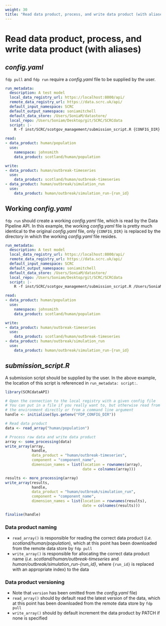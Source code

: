 ```yaml
---
weight: 30
title: "Read data product, process, and write data product (with aliases)"
---
```


# Read data product, process, and write data product (with aliases)

## *config.yaml*

`fdp pull` and `fdp run` require a *config.yaml* file to be supplied by the user.

```yaml
run_metadata:
  description: A test model
  local_data_registry_url: https://localhost:8000/api/
  remote_data_registry_url: https://data.scrc.uk/api/
  default_input_namespace: SCRC
  default_output_namespace: soniamitchell
  default_data_store: /Users/SoniaM/datastore/
  local_repo: /Users/Soniam/Desktop/git/SCRC/SCRCdata
  script: |- 
    R -f inst/SCRC/scotgov_management/submission_script.R {CONFIG_DIR}

read:
- data_product: human/population
  use:
    namespace: johnsmith
    data_product: scotland/human/population

write:
- data_product: human/outbreak-timeseries
  use:
    data_product: scotland/human/outbreak-timeseries
- data_product: human/outbreak/simulation_run
  use:
    data_product: human/outbreak/simulation_run-{run_id}
```

## Working *config.yaml*

`fdp run` should create a working *config.yaml* file, which is read by the Data Pipeline API. In this example, the working *config.yaml* file is pretty much identical to the original *config.yaml* file, only `{CONFIG_DIR}` is replaced by the directory in which the working *config.yaml* file resides.

```yaml
run_metadata:
  description: A test model
  local_data_registry_url: https://localhost:8000/api/
  remote_data_registry_url: https://data.scrc.uk/api/
  default_input_namespace: SCRC
  default_output_namespace: soniamitchell
  default_data_store: /Users/SoniaM/datastore/
  local_repo: /Users/Soniam/Desktop/git/SCRC/SCRCdata
  script: |- 
    R -f inst/SCRC/scotgov_management/submission_script.R /Users/SoniaM/datastore/coderun/20210511-231444/

read:
- data_product: human/population
  use:
    namespace: johnsmith
    data_product: scotland/human/population

write:
- data_product: human/outbreak-timeseries
  use:
    data_product: scotland/human/outbreak-timeseries
- data_product: human/outbreak/simulation_run
  use:
    data_product: human/outbreak/simulation_run-{run_id}
```

## *submission_script.R*

A submission script should be supplied by the user. In the above example, the location of this script is referenced in `run_metadata: script:`.

```R
library(SCRCdataAPI)

# Open the connection to the local registry with a given config file
# You can put in a file if you really want to, but otherwise read from 
# the environment directly or from a command line argument
handle <- initialise(Sys.getenv("FDP_CONFIG_DIR"))

# Read data product
data <- read_array("human/population")

# Process raw data and write data product
array <- some_processing(data)
write_array(array, 
            handle, 
            data_product = "human/outbreak-timeseries", 
            component = "component_name",
            dimension_names = list(location = rownames(array),
                                   date = colnames(array)))

results <- more_processing(array)
write_array(results, 
            handle, 
            data_product = "human/outbreak/simulation_run", 
            component = "component_name",
            dimension_names = list(location = rownames(results),
                                   date = colnames(results)))

finalise(handle)
```

### Data product naming

- `read_array()` is responsible for reading the correct data product (*i.e.* *scotland/human/population*), which at this point has been downloaded from the remote data store by `fdp pull`
- `write_array()` is responsible for allocating the correct data product name (*i.e.* *scotland/human/outbreak-timeseries* and *human/outbreak/simulation_run-{run_id}*, where `{run_id}` is replaced with an appropriate index) to the data

### Data product versioning

- Note that `version` has been omitted from the *config.yaml* file)
- `read_array()` should by default read the latest version of the data, which at this point has been downloaded from the remote data store by `fdp pull`
- `write_array()` should by default increment the data product by PATCH if none is specified
